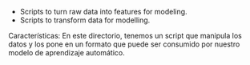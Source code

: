 - Scripts to turn raw data into features for modeling.
- Scripts to transform data for modelling.

Características: En este directorio, tenemos un script que manipula los datos y los pone en un formato que puede ser consumido por nuestro modelo de aprendizaje automático.